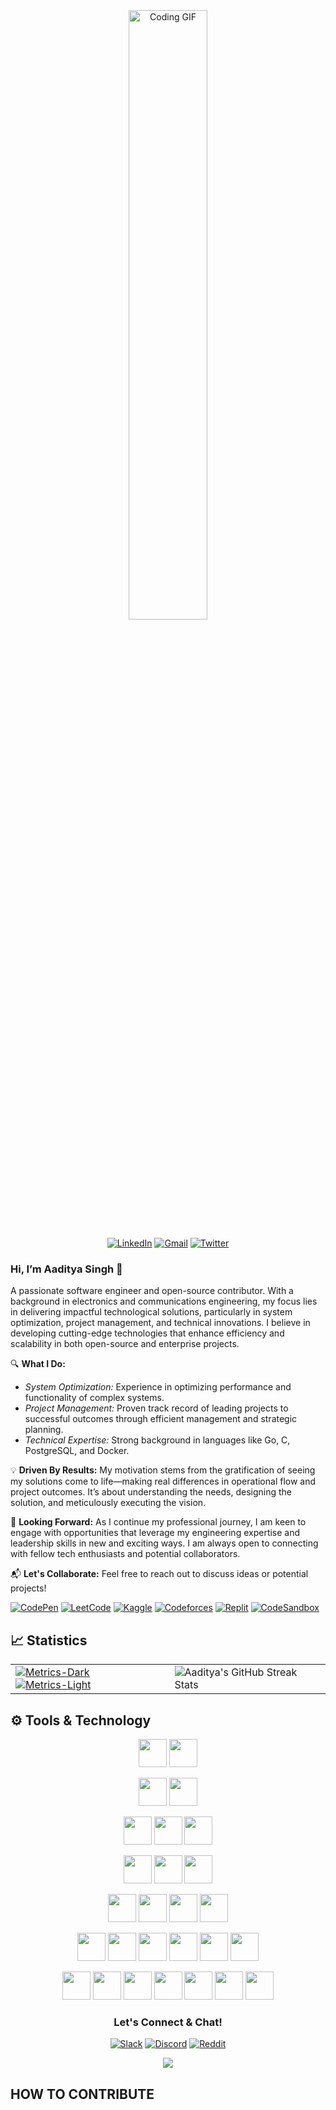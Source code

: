 

<div align="center">
  <img src="https://media.giphy.com/media/f3iwJFOVOwuy7K6FFw/giphy.gif" width="50%" height="50%" alt="Coding GIF">

[![LinkedIn](https://img.shields.io/badge/linkedin-%230077B5.svg?style=for-the-badge&logo=linkedin&logoColor=white)](https://www.linkedin.com/in/aadi-singh/)
[![Gmail](https://img.shields.io/badge/Gmail-D14836?style=for-the-badge&logo=gmail&logoColor=white)](mailto:aaditya.out@gmail.com)
[![Twitter](https://img.shields.io/badge/Twitter-1DA1F2?style=for-the-badge&logo=twitter&logoColor=white)](https://twitter.com/__Aadityasingh)

</div>

### Hi, I’m Aaditya Singh 👋

A passionate software engineer and open-source contributor. With a background in electronics and communications engineering, my focus lies in delivering impactful technological solutions, particularly in system optimization, project management, and technical innovations. I believe in developing cutting-edge technologies that enhance efficiency and scalability in both open-source and enterprise projects.

🔍 **What I Do:**
- *System Optimization:* Experience in optimizing performance and functionality of complex systems.
- *Project Management:* Proven track record of leading projects to successful outcomes through efficient management and strategic planning.
- *Technical Expertise:* Strong background in languages like Go, C, PostgreSQL, and Docker.

💡 **Driven By Results:**
My motivation stems from the gratification of seeing my solutions come to life—making real differences in operational flow and project outcomes. It’s about understanding the needs, designing the solution, and meticulously executing the  vision.

🌱 **Looking Forward:**
As I continue my professional journey, I am keen to engage with opportunities that leverage my engineering expertise and leadership skills in new and exciting ways. I am always open to connecting with fellow tech enthusiasts and potential collaborators.

📬 **Let's Collaborate:** Feel free to reach out to discuss ideas or potential projects!

[![CodePen](https://img.shields.io/badge/Codepen-000000?style=for-the-badge&logo=codepen&logoColor=white)](https://codepen.io/__aadityasingh)
[![LeetCode](https://img.shields.io/badge/LeetCode-000000?style=for-the-badge&logo=LeetCode&logoColor=#d16c06)](https://leetcode.com/u/Aadi-singh/)
[![Kaggle](https://img.shields.io/badge/Kaggle-035a7d?style=for-the-badge&logo=kaggle&logoColor=white)](https://www.kaggle.com/aadityas2)
[![Codeforces](https://img.shields.io/badge/Codeforces-445f9d?style=for-the-badge&logo=Codeforces&logoColor=white)](https://codeforces.com/profile/aadityasingh)
[![Replit](https://img.shields.io/badge/Replit-DD1200?style=for-the-badge&logo=Replit&logoColor=white)](https://replit.com/@AadityaSingh6)
[![CodeSandbox](https://img.shields.io/badge/Codesandbox-040404?style=for-the-badge&logo=codesandbox&logoColor=DBDBDB)](https://codesandbox.io/u/AADITYA-SINGH497)

## 📈 Statistics
<table >
  <tr>
    <td> 
      <a href="https://github.com/aadsingh/github-readme-stats#gh-dark-mode-only">
        <img src="https://github-readme-stats.vercel.app/api?username=Aaditya-Singh78&show_icons=true&theme=dark&hide_border=true#gh-dark-mode-only" alt="Metrics-Dark"/>
      </a>
      <a href="https://github.com/aadsingh/github-readme-stats&#gh-light-mode-only">
        <img src="https://github-readme-stats.vercel.app/api?username=Aaditya-Singh78&show_icons=true&theme=defaul&hide_border=true#gh-light-mode-only" alt="Metrics-Light"/>
      </a>
    </td>
    <td>
      <img src="https://github-readme-streak-stats.herokuapp.com/?user=Aaditya-Singh78&theme=dark&hide_border=true" alt="Aaditya's GitHub Streak Stats"/>
    </td>
  </tr>
</table>

## ⚙️ Tools & Technology

<section align="center">

<!-- Golang -->
<img src="https://github.com/user-attachments/assets/98badc4c-cd09-4cfd-a5a9-8c17436f589a" width="45" height="45"></img>
<img src="https://github.com/Aaditya-Singh78/Aaditya-Singh78/assets/68394997/0af3bcdc-9ce3-4d17-8d66-8d48018d61bf" width="45" height="45"></img>

<!--   Flutter -->
<img src="https://github.com/aadsingh/Aadsingh/assets/68394997/0672eaf4-a1dc-4f63-803a-d4c9783cc0a3" width="45" height="45"></img>
<img src="https://github.com/aadsingh/Aadsingh/assets/68394997/d88794ae-eedd-464a-8a3d-375fc9f0b7e1" width="45" height="45"></img>

<!--   Javascript -->
<img src="https://github.com/aadsingh/Aadsingh/assets/68394997/834fbc31-7f7a-4b4d-85ed-a01d6f588900" width="45" height="45"></img>
<img src="https://github.com/user-attachments/assets/12055f75-83b3-4b96-b219-fbdc3322f7a8" width="45" height="45"></img>
<img src="https://github.com/aadsingh/Aadsingh/assets/68394997/5b8fbb47-134a-4b4e-8fd2-7b95bd186949" width="45" height="45"></img>

<!--   Database -->
<img src="https://github.com/aadsingh/Aadsingh/assets/68394997/6c7c3218-cea7-4ec0-9076-5ce2066a118a" width="45" height="45"></img>
<img src="https://github.com/aadsingh/Aadsingh/assets/68394997/5fd368f7-5cb1-46c6-83f2-d282dc09dae8" width="45" height="45"></img>
<img src="https://github.com/aadsingh/Aadsingh/assets/68394997/e228e22d-8fa3-4ff0-be09-539fd1513774" width="45" height="45"></img>

<!--   Java  -->
<img src="https://github.com/aadsingh/Aadsingh/assets/68394997/9bd9e01c-e1dc-4fba-896d-91bd53359fb2" width="45" height="45"></img>
<img src="https://github.com/aadsingh/Aadsingh/assets/68394997/0cf814a9-b4e5-471d-a96c-4d631c4d50a6" width="45" height="45"></img>
<img src="https://github.com/aadsingh/Aadsingh/assets/68394997/7eb9a23f-c17a-4d50-8fc6-405262374193" width="45" height="45"></img>
<img src="https://github.com/aadsingh/Aadsingh/assets/68394997/fba6a8fb-61e1-4058-9853-c197c125130e" width="45" height="45"></img>

<!-- Cloud Platforms  -->
<img src="https://github.com/aadsingh/Aadsingh/assets/68394997/2a6940bf-9253-49b7-a398-cd97c67e5c8b" width="45" height="45"></img>
<img src="https://github.com/aadsingh/Aadsingh/assets/68394997/42c3c9b5-ceb4-4b94-89c7-795bf1c24b86" width="45" height="45"></img>
<img src="https://github.com/aadsingh/Aadsingh/assets/68394997/d8762b29-3637-4b38-a2bb-4f024d1559f5" width="45" height="45"></img>
<img src="https://github.com/aadsingh/Aadsingh/assets/68394997/b8049030-c081-4c1e-a3d3-84ff91efe2bb" width="45" height="45"></img>
<img src="https://github.com/aadsingh/Aadsingh/assets/68394997/1cfb77ae-fa7c-4f17-aa9d-6674c31c9c91" width="45" height="45"></img>
<img src="https://github.com/aadsingh/Aadsingh/assets/68394997/3ecf7604-b6c5-4c5c-b629-9606a0766d72" width="45" height="45"></img>

<!--   Python -->
<img src="https://github.com/aadsingh/Aadsingh/assets/68394997/eee4eb7e-cd81-43cf-83c7-2a3faf42cd2c" width="45" height="45"></img>
<img src="https://github.com/aadsingh/Aadsingh/assets/68394997/518b84fa-26ed-4010-a0ee-1f8178149970" width="45" height="45"></img>
<img src="https://github.com/aadsingh/Aadsingh/assets/68394997/e89bb8e8-d898-47a5-9e7c-249f08f9a89a" width="45" height="45"></img>
<img src="https://github.com/user-attachments/assets/78f98c6a-6363-4f37-89df-653dc9e68240" width="45" height="45"></img>
<img src="https://github.com/aadsingh/Aadsingh/assets/68394997/e198a93f-b760-4e82-bcb4-5213f5647a04" width="45" height="45"></img>
<img src="https://encrypted-tbn0.gstatic.com/images?q=tbn:ANd9GcRUYl-N-O5-sSYVEPNUVGqHyNZNvdvg2s35Ig&s" width="45" height="45"></img>
<img src="https://seaborn.pydata.org/_images/logo-mark-lightbg.svg" width="45" height="45"></img>

</section>

<footer>
<h3 align="center">Let's Connect & Chat!</h3>
<div align="center">
  
[![Slack](https://img.shields.io/badge/Slack-4A154B?style=for-the-badge&logo=slack&logoColor=white)](https://join.slack.com/t/slack-4wv1877/shared_invite/zt-2jkuofxef-exAKn7Ld~zS6ZOyYjctoLg)
[![Discord](https://img.shields.io/badge/Discord-%235865F2.svg?style=for-the-badge&logo=discord&logoColor=white)](https://discord.gg/hxpZaRwK)
[![Reddit](https://img.shields.io/badge/Reddit-FF4500?style=for-the-badge&logo=reddit&logoColor=white)](https://www.reddit.com/user/_Aadityasingh/)

</div>
</footer>

<div align="center">
<img src="https://komarev.com/ghpvc/?username=aadsingh&&style=flat-square" align="center" />
</div>  

## HOW TO CONTRIBUTE
